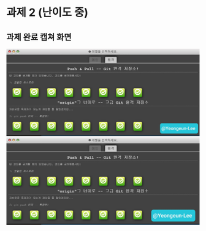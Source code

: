 # 과제 2 (난이도 중)
 
## 과제 완료 캡쳐 화면

![learn-git-branching-level-1](./resources/1.jpg)
![learn-git-branching-level-2](./resources/2.jpg)
